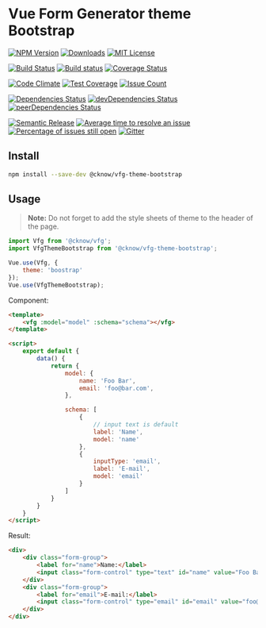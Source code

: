 # Vue Form Generator theme Bootstrap

[![NPM Version](https://img.shields.io/npm/v/@cknow/vfg-theme-bootstrap.svg)](https://www.npmjs.com/package/@cknow/vfg-theme-bootstrap)
[![Downloads](https://img.shields.io/npm/dt/@cknow/vfg-theme-bootstrap.svg)](https://www.npmjs.com/package/@cknow/vfg-theme-bootstrap)
[![MIT License](https://img.shields.io/npm/l/@cknow/vfg-theme-bootstrap.svg)](LICENSE)

[![Build Status](https://travis-ci.org/cknow/vfg-theme-bootstrap.svg?branch=master)](https://travis-ci.org/cknow/vfg-theme-bootstrap)
[![Build status](https://ci.appveyor.com/api/projects/status/emfnfg10aiedat4c/branch/master?svg=true)](https://ci.appveyor.com/project/cknow/vfg-theme-bootstrap/branch/master)
[![Coverage Status](https://coveralls.io/repos/github/cknow/vfg-theme-bootstrap/badge.svg?branch=master)](https://coveralls.io/github/cknow/vfg-theme-bootstrap?branch=master)

[![Code Climate](https://codeclimate.com/github/cknow/vfg-theme-bootstrap/badges/gpa.svg)](https://codeclimate.com/github/cknow/vfg-theme-bootstrap)
[![Test Coverage](https://codeclimate.com/github/cknow/vfg-theme-bootstrap/badges/coverage.svg)](https://codeclimate.com/github/cknow/vfg-theme-bootstrap/coverage)
[![Issue Count](https://codeclimate.com/github/cknow/vfg-theme-bootstrap/badges/issue_count.svg)](https://codeclimate.com/github/cknow/vfg-theme-bootstrap)

[![Dependencies Status](https://david-dm.org/cknow/vfg-theme-bootstrap/status.svg)](https://david-dm.org/cknow/vfg-theme-bootstrap)
[![devDependencies Status](https://david-dm.org/cknow/vfg-theme-bootstrap/dev-status.svg)](https://david-dm.org/cknow/vfg-theme-bootstrap?type=dev)
[![peerDependencies Status](https://david-dm.org/cknow/vfg-theme-bootstrap/peer-status.svg)](https://david-dm.org/cknow/vfg-theme-bootstrap?type=peer)

[![Semantic Release](https://img.shields.io/badge/%20%20%F0%9F%93%A6%F0%9F%9A%80-semantic--release-e10079.svg)](https://github.com/semantic-release/semantic-release)
[![Average time to resolve an issue](http://isitmaintained.com/badge/resolution/cknow/vfg-theme-bootstrap.svg)](http://isitmaintained.com/project/cknow/vfg-theme-bootstrap)
[![Percentage of issues still open](http://isitmaintained.com/badge/open/cknow/vfg-theme-bootstrap.svg)](http://isitmaintained.com/project/cknow/vfg-theme-bootstrap)
[![Gitter](https://badges.gitter.im/cknow/vfg-theme-bootstrap.svg)](https://gitter.im/cknow/vfg-theme-bootstrap?utm_source=badge&utm_medium=badge&utm_campaign=pr-badge)

## Install

```bash
npm install --save-dev @cknow/vfg-theme-bootstrap
```

## Usage

> **Note:** Do not forget to add the style sheets of theme to the header of the page.

```js
import Vfg from '@cknow/vfg';
import VfgThemeBootstrap from '@cknow/vfg-theme-bootstrap';

Vue.use(Vfg, {
    theme: 'boostrap'
});
Vue.use(VfgThemeBootstrap);
```

Component:

```html
<template>
    <vfg :model="model" :schema="schema"></vfg>
</template>

<script>
    export default {
        data() {
            return {
                model: {
                    name: 'Foo Bar',
                    email: 'foo@bar.com',
                },

                schema: [
                    {
                        // input text is default
                        label: 'Name',
                        model: 'name'
                    },
                    {
                        inputType: 'email',
                        label: 'E-mail',
                        model: 'email'
                    }
                ]
            }
        }
    }
</script>
```

Result:

```html
<div>
    <div class="form-group">
        <label for="name">Name:</label>
        <input class="form-control" type="text" id="name" value="Foo Bar">
    </div>
    <div class="form-group">
        <label for="email">E-mail:</label>
        <input class="form-control" type="email" id="email" value="foo@bar.com">
    </div>
</div>
```
